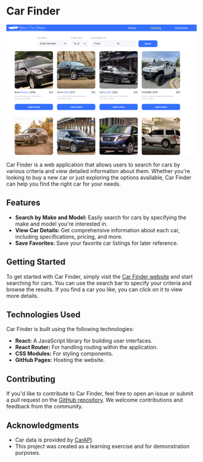 # Car Finder

![Car Finder Screenshot](./screen.PNG)

Car Finder is a web application that allows users to search for cars by various criteria and view detailed information about them. Whether you're looking to buy a new car or just exploring the options available, Car Finder can help you find the right car for your needs.

## Features

- **Search by Make and Model:** Easily search for cars by specifying the make and model you're interested in.
- **View Car Details:** Get comprehensive information about each car, including specifications, pricing, and more.
- **Save Favorites:** Save your favorite car listings for later reference.


## Getting Started

To get started with Car Finder, simply visit the [Car Finder website](https://wiperrr.github.io/car-finder/) and start searching for cars. You can use the search bar to specify your criteria and browse the results. If you find a car you like, you can click on it to view more details.

## Technologies Used

Car Finder is built using the following technologies:

- **React:** A JavaScript library for building user interfaces.
- **React Router:** For handling routing within the application.
- **CSS Modules:** For styling components.
- **GitHub Pages:** Hosting the website.

## Contributing

If you'd like to contribute to Car Finder, feel free to open an issue or submit a pull request on the [GitHub repository](https://github.com/wiperrr/car-finder). We welcome contributions and feedback from the community.



## Acknowledgments

- Car data is provided by [CarAPI](https://mockapi.io/).
- This project was created as a learning exercise and for demonstration purposes.
